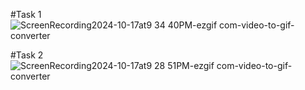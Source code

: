 #Task 1
![ScreenRecording2024-10-17at9 34 40PM-ezgif com-video-to-gif-converter](https://github.com/user-attachments/assets/afca3334-5e73-4513-9e27-7073d22e80f3)






#Task 2
![ScreenRecording2024-10-17at9 28 51PM-ezgif com-video-to-gif-converter](https://github.com/user-attachments/assets/7d39d1b2-5e48-4b2c-91cb-71937e290a32)

